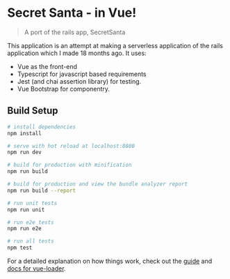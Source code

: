 # Secret Santa - in Vue!

> A port of the rails app, SecretSanta

This application is an attempt at making a serverless application of the rails application which I made 18 months ago. It uses:

* Vue as the front-end
* Typescript for javascript based requirements
* Jest (and chai assertion library) for testing.
* Vue Bootstrap for componentry.

## Build Setup

```bash
# install dependencies
npm install

# serve with hot reload at localhost:8080
npm run dev

# build for production with minification
npm run build

# build for production and view the bundle analyzer report
npm run build --report

# run unit tests
npm run unit

# run e2e tests
npm run e2e

# run all tests
npm test
```

For a detailed explanation on how things work, check out the [guide](http://vuejs-templates.github.io/webpack/) and [docs for vue-loader](http://vuejs.github.io/vue-loader).
